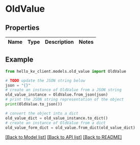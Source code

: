 # OldValue


## Properties

Name | Type | Description | Notes
------------ | ------------- | ------------- | -------------

## Example

```python
from hello_kv_client.models.old_value import OldValue

# TODO update the JSON string below
json = "{}"
# create an instance of OldValue from a JSON string
old_value_instance = OldValue.from_json(json)
# print the JSON string representation of the object
print(OldValue.to_json())

# convert the object into a dict
old_value_dict = old_value_instance.to_dict()
# create an instance of OldValue from a dict
old_value_form_dict = old_value.from_dict(old_value_dict)
```
[[Back to Model list]](../README.md#documentation-for-models) [[Back to API list]](../README.md#documentation-for-api-endpoints) [[Back to README]](../README.md)


